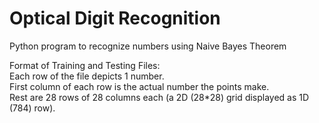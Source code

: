 # Optical Digit Recognition
Python program to recognize numbers using Naive Bayes Theorem




Format of Training and Testing Files:<br/>
  Each row of the file depicts 1 number.<br/>
  First column of each row is the actual number the points make.<br/>
  Rest are 28 rows of 28 columns each (a 2D (28*28) grid displayed as 1D (784) row).<br/>

